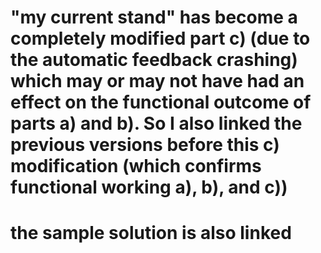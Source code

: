 # "my current stand" has become a completely modified part c) (due to the automatic feedback crashing) which may or may not have had an effect on the functional outcome of parts a) and b). So I also linked the previous versions before this c) modification (which confirms functional working a), b), and c))
# the sample solution is also linked
